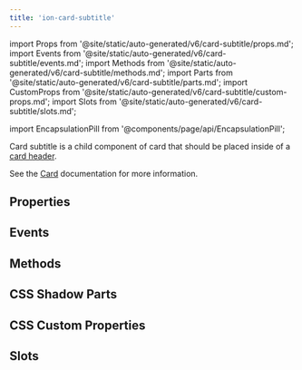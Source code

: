 ```yaml
---
title: 'ion-card-subtitle'
---
```


import Props from '@site/static/auto-generated/v6/card-subtitle/props.md';
import Events from '@site/static/auto-generated/v6/card-subtitle/events.md';
import Methods from '@site/static/auto-generated/v6/card-subtitle/methods.md';
import Parts from '@site/static/auto-generated/v6/card-subtitle/parts.md';
import CustomProps from '@site/static/auto-generated/v6/card-subtitle/custom-props.md';
import Slots from '@site/static/auto-generated/v6/card-subtitle/slots.md';

import EncapsulationPill from '@components/page/api/EncapsulationPill';

<EncapsulationPill type="shadow" />

Card subtitle is a child component of card that should be placed inside of a [card header](./card-header).

See the [Card](./card) documentation for more information.

## Properties

<Props />

## Events

<Events />

## Methods

<Methods />

## CSS Shadow Parts

<Parts />

## CSS Custom Properties

<CustomProps />

## Slots

<Slots />
